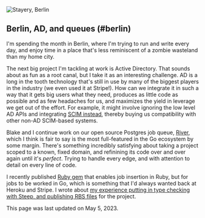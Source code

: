 <img src="/photographs/now/2024-05-stayery.jpg" alt="Stayery, Berlin" class="max-w-none -mx-[200px] w-[calc(100%+400px)]">

## Berlin, AD, and queues (#berlin)

I'm spending the month in Berlin, where I'm trying to run and write every day, and enjoy time in a place that's less reminiscent of a zombie wasteland than my home city.

The next big project I'm tackling at work is Active Directory. That sounds about as fun as a root canal, but I take it as an interesting challenge. AD is a long in the tooth technology that's still in use by many of the biggest players in the industry (we even used it at Stripe!). How can we integrate it in such a way that it gets big users what they need, produces as little code as possible and as few headaches for us, and maximizes the yield in leverage we get out of the effort. For example, it might involve ignoring the low level AD APIs and integrating [SCIM instead](https://en.wikipedia.org/wiki/System_for_Cross-domain_Identity_Management), thereby buying us compatibility with other non-AD SCIM-based systems.

Blake and I continue work on our open source Postgres job queue, [River](https://github.com/riverqueue/river), which I think is fair to say is the most full-featured in the Go ecosystem by some margin. There's something incredibly satisfying about taking a project scoped to a known, fixed domain, and refinining its code over and over again until it's _perfect_.  Trying to handle every edge, and with attention to detail on every line of code.

I recently published [Ruby gem](https://github.com/riverqueue/riverqueue-ruby) that enables job insertion in Ruby, but for jobs to be worked in Go, which is something that I'd always wanted back at Heroku and Stripe. I wrote about [my experience putting in type checking with Steep, and publishing RBS files](/fragments/ruby-typing-2024) for the project.

<div class="not-prose">
    <p class="font-serif italic my-1 leading-normal not-prose text-sm tracking-tight">This page was last updated on
        <span class="font-bold">May 5, 2023</span>.
    </p>
</div>

<!--

/ ---------------------------------------------------------------------------- 
/ OLD
/ ---------------------------------------------------------------------------- 

## Apr 9, 2023

I'm in San Francisco, where inertia keeps me rooted.

Work on Crunchy Bridge continues. As part of filling out a self-evaluation last week I scanned every pull request I've issued over the last year, and I liked what I saw. What we've shipped during that time is above and beyond any org I've worked at before. Small teams, agile tech stacks, and lack of a culture of objection-for-objection's-sake do wonders for productivity.

A few things I sent out the door recently:

* Multi-factor authentication, supporting WebAuthn (Yubikeys and biometric challenges like Touch ID) and TOTP (time-based one-time passwords). ([Notes](/fragments/lean-fast) on getting this shipped quickly.)
* An asynchronous query runner that's built to scale by taking advantage of Go's parallelism, by storing results to S3 instead of Postgres, and which prunes its results regularly.
* [Retired our use of Keycloak](/atoms/gkoxmy2), which involved many smaller tasks like adopting a [fancy new password hashing scheme](/fragments/password-hashing).

Pre-lockdown, I'd gotten into the best shape of my life by baking exercise into my schedule with a daily run commute, fitness which I unfortunately let languish. Newly armed with a WeWork pass and gym membership (for the showers), I'm bringing it back. A straight shot from the mountain down Market St to Embarcadero -- 50km/week if I keep it up.

Next month, Europe.

## Dec 28, 2022

I'm back home in Calgary for the holidays, staring into the precipice of 2023 which between money markets, strife, and war is shaping up to be a formidable year.

At work, we're aiming to build the best database-as-a-service in the world. I shipped more features over the last year than the previous five combined, and which were built into a robust stack that to this day has less tech debt than many two-week-old startups (I'm kind of proud of it, you might be able to tell). We have another aggressive roadmap for 2023, and I'll be doing my best to make sure that we don't slip.

I added a couple new sections to the site recently:

* [**Atoms:**](/atoms) Short multimedia particles minus the stress of a social media platform ([atom feed](/atoms.atom)).
* [**Sequences:**](/sequences) Periodic large format photos paired with prose. An older project, but one which I recently revived, flattened, and republished.

A few weeks before that I became somewhat enamored by the idea of [Spring '83](https://www.robinsloan.com/lab/specifying-spring-83/) and ended up [writing a server implementation](https://github.com/brandur/neospring) which is now in prod and [hosts my board](https://neospring.brandur.org/). I don't think Twitter is being displaced anytime soon, but these indy web projects are great.

In 2023: write, move, visit France.

## Apr 5, 2020

It's 2020. Like for almost everyone else on Earth, COVID-19 is top-of-mind. I'm working from home, San Francisco is sheltering in place, and the future is a hugely uncertain time.

{{HTMLRender (ImgSrcAndAltAndClass "/assets/images/now/twin-peaks-stairs.jpg" "Stairs up to Twin Peaks" "overflowing")}}

As bad as our present day situation is, an indefinite work from home policy has given me more flexibility and more energy in my day-to-day than I've ever had in my adult life, and I'm going to do my best not to waste it.

Some things I’m working on:

* Write every day, and try to so fluidly. Instead of agonizing over every word, get content down, revise, and revise again. Some projects:

    * A (roughly) weekly newsletter called <em>Nanoglyph</em>. I’m challenging myself to send at least 30 editions in 2020, and do so without compromising content quality. You should <a href="https://nanoglyph-signup.brandur.org/">try subscribing</a>.
    * A development log with notes on daily software discoveries and projects. Most entries will be of minor interest, but frequent enough to build writing cadence. <a href="/fragments/google-cloud-run-deploy">For example</a>.

* Meditate every day.

## Dec 31, 2019

/ p I’m in Calgary for the winter break. It’s the last day of 2019 and we’re on the precipice of a new decade.
/ p
/   img.overflowing src="/assets/images/now/calgary-snow.jpg" srcset="/assets/images/now/calgary-snow@2x.jpg 2x, /assets/now/calgary-snow.jpg 1x"
/ p Some things I’m working on:
/ ul
/   li Writing a (roughly) weekly newsletter called <em>Nanoglyph</em>. I’m challenging myself to send at least 30 editions in 2020, and do so without compromising content quality. You should <a href="https://nanoglyph-signup.brandur.org/">try subscribing</a>.
/   li Write more, and more fluidly. Instead of agonizing over every word, get content down, revise, and revise again.
/   li The craft of software has landed on a plateau where big, complicated, fragile backend deployments that support slow, underwhelming, buggy frontend products is the norm. Find techniques and ideas to reverse this trend and boost their signal.
/   li Ran 1000 miles and did 42k pushups in 2019, do so again in 2020. Keep weight at ~150 lbs. Zero in on ~10% body fat.
/   li Reboot meditation practice. Did pretty well in 2018, but fell off the wagon completely in 2019. Aim for a couple 30 consecutive day runs.



## June 5, 2019

/ p I'm in Berlin.
/ p
/   img.overflowing src="/assets/images/now/molecule-man.jpg" srcset="/assets/images/now/molecule-man@2x.jpg 2x, /assets/now/molecule-man.jpg 1x"
/ p A few points of focus:
/ ul
/   li <A href="/sequences-project">A photography project called <strong><em>Sequences</em></strong></a> as an experiment to promote the independent web.
/   li A tiny static site framework that encourages stability through writing build recipes in a compiled language instead of in untyped templates, or having them implied through file organization.
/   li Writing on topics like <del>WebSockets</del> (<a href="/live-reload">done</a>), operable databases, and stability through data constraints.
/   li Nutrition and fitness: Leaner diet, run 1000 miles in 2019. Targeting <150 lbs. and ~10% body fat.



## April 20, 2018

/ p I'm in San Francisco, working on technology at Stripe.
/ p
/   img.overflowing src="/assets/images/now/sutro-giants.jpg" srcset="/assets/images/now/sutro-giants@2x.jpg 2x, /assets/now/sutro-giants.jpg 1x"
/ p A few points of focus:
/ ul
/   li Meditating every day.
/   li Learning <a href="/rust-web">Rust</a>, and using it to proof out resilient services that don't need constant human attention.
/   li Exercising my <a href="https://twitter.com/brandur/statuses/823588112488013824">attention muscle</a> by putting in more periods of deep thought and intense non-maintenance work. I wake up early, and try to focus on only one thing at a time.



## November 26, 2017

/ p I'm in Japan, visiting its unique duality of the most beautiful natural and urban environments in the world, decompressing from the ever-turning treadmill of electronic life, writing, and visiting as many <a href="https://en.wikipedia.org/wiki/Onsen">onsens</a> as I can find.



## September 18, 2017

/ p I'm in Canada enjoying its exceptional natural beauty during the final days of summer, visiting family, and attending the weddings of a few of my oldest friends.



## January 23rd, 2016

/ I'm in San Francisco concentrating on self-discipline, self-improvement, and shipping the next big thing at Stripe.



## Other old stuff

/ li Seeking to deeply understand some of my favorite pieces of technology like Postgres and Rust, and transforming those findings into published material.
/ li Writing an aspirational guide for building software that's simple, robust, and stable without constant human attention.
/ li Some basic voice recording to help me get more articulate and be able to form more cohesive long form thoughts in speech.

-->
